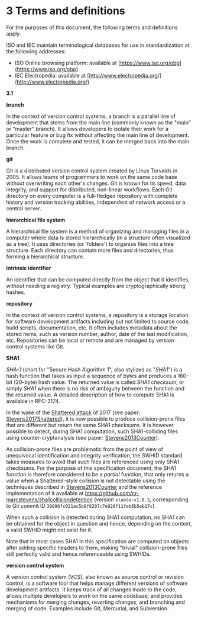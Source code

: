 # 3 Terms and definitions

For the purposes of this document,
the following terms and definitions apply.

ISO and IEC maintain terminological databases
for use in standardization at the following addresses:

* ISO Online browsing platform:
  available at [https://www.iso.org/obp](https://www.iso.org/obp)
* IEC Electropedia:
  available at [http://www.electropedia.org/](http://www.electropedia.org/)


**3.1**

**branch**

In the context of version control systems, a branch is a parallel line of development that stems from the main line (commonly known as the "main" or "master" branch). It allows developers to isolate their work for a particular feature or bug fix without affecting the main line of development. Once the work is complete and tested, it can be merged back into the main branch.

**git**

Git is a distributed version control system created by Linus Torvalds in 2005. It allows teams of programmers to work on the same code base without overwriting each other's changes. Git is known for its speed, data integrity, and support for distributed, non-linear workflows. Each Git directory on every computer is a full-fledged repository with complete history and version tracking abilities, independent of network access or a central server.

**hierarchical file system**

A hierarchical file system is a method of organizing and managing files in a computer where data is stored hierarchically (in a structure often visualized as a tree). It uses directories (or 'folders') to organize files into a tree structure. Each directory can contain more files and directories, thus forming a hierarchical structure.

**intrinsic identifier**

An identifier that can be computed directly from the object that it identifies, without needing a registry. Typical examples are cryptographically strong hashes.

**repository**

In the context of version control systems, a repository is a storage location for software development artifacts including but not limited to source code, build scripts, documentation, etc. It often includes metadata about the stored items, such as version number, author, date of the last modification, etc. Repositories can be local or remote and are managed by version control systems like Git.

**SHA1**

*SHA-1* (short for "Secure Hash Algorithm 1", also stylized as "*SHA1*") is a hash function that takes as input a sequence of bytes and produces a 160-bit (20-byte) hash value.
The returned value is called *SHA1 checksum*, or simply *SHA1* when there is no risk of ambiguity between the function and the returned value.
A detailed description of how to compute SHA1 is available in RFC-3174.

In the wake of the [Shattered attack](https://shattered.io/) of 2017 (see paper: [Stevens2017Shattered](B.Bibliography.md)), it is now possible to produce collision-prone files that are different but return the same SHA1 checksums.
It is however possible to detect, during SHA1 computation, such SHA1-colliding files using counter-cryptanalysis (see paper: [Stevens2013Counter](B.Bibliography.md)).

As collision-prone files are problematic from the point of view of unequivocal identification and integrity verification, the SWHID standard takes measures to avoid that such files are referenced using only SHA1 checksums.
For the purpose of this specification document, the SHA1 function is therefore considered to be a *partial* function, that only returns a value when a Shattered-style collision is not detectable using the techniques described in [Stevens2013Counter](B.Bibliography.md) and the reference implementation of it available at <https://github.com/cr-marcstevens/sha1collisiondetection> (version `stable-v1.0.3`, corresponding to Git commit ID `38096fc021ac5b8f8207c7e926f11feb6b5eb17c`).

When such a collision is detected during SHA1 computation, no SHA1 can be obtained for the object in question and hence, depending on the context, a valid SWHID might not exist for it.

Note that in most cases SHA1 in this specification are computed on objects after adding specific headers to them, making "trivial" collision-prone files still perfectly valid and hence referenceable using SWHIDs.

**version control system**

A version control system (VCS), also known as source control or revision control, is a software tool that helps manage different versions of software development artifacts. It keeps track of all changes made to the code, allows multiple developers to work on the same codebase, and provides mechanisms for merging changes, reverting changes, and branching and merging of code. Examples include Git, Mercurial, and Subversion.
